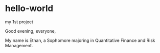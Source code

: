 # hello-world
my 1st project

Good evening, everyone,

My name is Ethan, a Sophomore majoring in Quantitative Finance and Risk Management.

